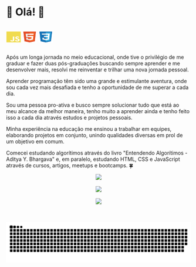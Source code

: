 # 🌸 Olá! 🐾

<div
<img src="https://i.picasion.com/pic92/26cfaeab2ac4516ee13e7d116cf6b9f5.gif" align="right" width="125" height="125" border="0" alt="https://picasion.com/" />
</div>

<div style="display: inline_block" ><br>
  <img align="center" alt="Amanda-Js" height="30" width="40" src="https://raw.githubusercontent.com/devicons/devicon/master/icons/javascript/javascript-plain.svg">
  <img align="center" alt="Amanda-HTML" height="30" width="40" src="https://raw.githubusercontent.com/devicons/devicon/master/icons/html5/html5-original.svg">
  <img align="center" alt="Amanda-CSS" height="30" width="40" src="https://raw.githubusercontent.com/devicons/devicon/master/icons/css3/css3-original.svg">
</div><br>

Após um longa jornada no meio educacional, onde tive o privilégio de me graduar e fazer duas pós-graduações buscando sempre aprender e me desenvolver mais, resolvi me reinventar e trilhar uma nova jornada pessoal.

Aprender programação têm sido uma grande e estimulante aventura, onde sou cada vez mais desafiada e tenho a oportunidade de me superar a cada dia.

Sou uma pessoa pro-ativa e busco sempre solucionar tudo que está ao meu alcance da melhor maneira, tenho muito a aprender ainda e tenho feito isso a cada dia através estudos e projetos pessoais.

Minha experiência na educação me ensinou a trabalhar em equipes, elaborando projetos em conjunto, unindo qualidades diversas em prol de um objetivo em comum.

Comecei estudando algorítimos através do livro "Entendendo Algorítimos - Aditya Y. Bhargava" e, em paralelo, estudando HTML, CSS e JavaScript através de cursos, artigos, meetups e bootcamps. 🍀

<div align="center"> 
  <a href=https://www.instagram.com/nanda.tinthia/?hl=pt-br" target="_blank"><img src="https://img.shields.io/badge/-Instagram-%23E4405F?style=for-the-badge&logo=instagram&logoColor=white" target="_blank"></a>

  <a href = "mailto:nandydudu477@gmail.com"><img src="https://img.shields.io/badge/-Gmail-%23333?style=for-the-badge&logo=gmail&logoColor=white" target="_blank"></a>

  <a href="https://www.linkedin.com/in/amanda-santos-912891250/" target="_blank"><img src="https://img.shields.io/badge/-LinkedIn-%230077B5?style=for-the-badge&logo=linkedin&logoColor=white" target="_blank"></a> 

<br />

![Snake animation](https://github.com/AmandaSoaress/AmandaSoaress/blob/output/github-contribution-grid-snake.svg)
 
</div>

 
<!--
**AmandaSoaress/AmandaSoaress** is a ✨ _special_ ✨ repository because its `README.md` (this file) appears on your GitHub profile.

Here are some ideas to get you started:

- 🔭 I’m currently working on ...
- 🌱 I’m currently learning ...
- 👯 I’m looking to collaborate on ...
- 🤔 I’m looking for help with ...
- 💬 Ask me about ...
- 📫 How to reach me: ...
- 😄 Pronouns: ...
- ⚡ Fun fact: ...
-->
